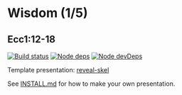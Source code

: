 # Wisdom (1/5)
## Ecc1:12-18

[![Build status](https://travis-ci.org/sermons/wisdom.svg)](https://travis-ci.org/sermons/wisdom)
[![Node deps](https://david-dm.org/sermons/wisdom.svg)](https://david-dm.org/sermons/wisdom)
[![Node devDeps](https://david-dm.org/sermons/wisdom/dev-status.svg)](https://david-dm.org/sermons/wisdom?type=dev)

Template presentation: [reveal-skel](https://github.com/sermons/reveal-skel)

See [INSTALL.md](INSTALL.md)
for how to make your own presentation.
